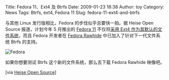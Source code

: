 Title: Fedora 11、Ext4 及 Btrfs
Date: 2009-01-23 18:38
Author: toy
Category: News
Tags: Btrfs, ext4, Fedora 11
Slug: fedora-11-ext4-and-btrfs

与其他 Linux 发行版相比，Fedora 的步伐似乎总要快一拍。据 Heise Open
Source 报道，计划今年 5 月推出的 [Fedora
11](http://linuxtoy.org/tag/fedora-11) 不仅将[采用 Ext4
作为其默认的文件系统](https://fedoraproject.org/wiki/Features/Ext4DefaultFs)，而且
Fedora 开发者在 [Fedora
Rawhide](http://fedoraproject.org/wiki/Releases/Rawhide)
中已加入了针对下一代文件系统 Btrfs 的支持。

![Fedora](http://i.linuxtoy.org/images/2009/01/fedora-btrfs.png)

如果你想要测试 Btrfs 这个新的文件系统，那么去下载 Fedora Rawhide
映像吧。

[via [Heise Open
Source](http://www.heise-online.co.uk/open/Ext4-to-be-standard-for-Fedora-11-Btrfs-also-included--/news/112467)]

